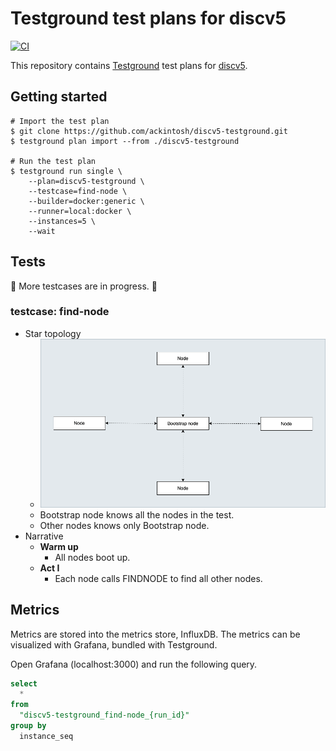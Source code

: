 # Testground test plans for discv5

[![CI](https://github.com/ackintosh/discv5-testground/actions/workflows/ci.yml/badge.svg)](https://github.com/ackintosh/discv5-testground/actions/workflows/ci.yml)

This repository contains [Testground](https://github.com/testground/testground) test plans for [discv5](https://github.com/sigp/discv5).

## Getting started

```shell
# Import the test plan
$ git clone https://github.com/ackintosh/discv5-testground.git
$ testground plan import --from ./discv5-testground

# Run the test plan
$ testground run single \
    --plan=discv5-testground \
    --testcase=find-node \
    --builder=docker:generic \
    --runner=local:docker \
    --instances=5 \
    --wait
```

## Tests

:construction_worker: More testcases are in progress. :construction_worker:

### testcase: find-node

- Star topology
  - ![star-topology](https://raw.githubusercontent.com/ackintosh/discv5-testground/b2d775a1c78ce8c76cf3e7f64eb52acee813b722/diagrams/find_nodes-star_topology.png)
  - Bootstrap node knows all the nodes in the test.
  - Other nodes knows only Bootstrap node.
- Narrative
  - **Warm up**
    - All nodes boot up.
  - **Act I**
    - Each node calls FINDNODE to find all other nodes.

## Metrics

Metrics are stored into the metrics store, InfluxDB. The metrics can be visualized with Grafana, bundled with Testground. 

Open Grafana (localhost:3000) and run the following query.

```sql
select
  *
from
  "discv5-testground_find-node_{run_id}"
group by
  instance_seq
```
